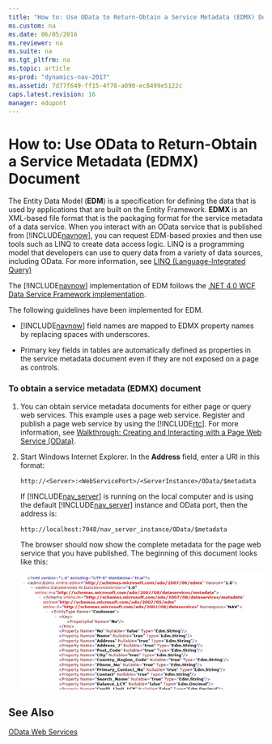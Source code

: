 ```yaml
---
title: "How to: Use OData to Return-Obtain a Service Metadata (EDMX) Document"
ms.custom: na
ms.date: 06/05/2016
ms.reviewer: na
ms.suite: na
ms.tgt_pltfrm: na
ms.topic: article
ms-prod: "dynamics-nav-2017"
ms.assetid: 7d77f649-ff15-4f78-a090-ec8499e5122c
caps.latest.revision: 16
manager: edupont
---
```

# How to: Use OData to Return-Obtain a Service Metadata (EDMX) Document
The Entity Data Model \(**EDM**\) is a specification for defining the data that is used by applications that are built on the Entity Framework. **EDMX** is an XML-based file format that is the packaging format for the service metadata of a data service. When you interact with an OData service that is published from [!INCLUDE[navnow](includes/navnow_md.md)], you can request EDM-based proxies and then use tools such as LINQ to create data access logic. LINQ is a programming model that developers can use to query data from a variety of data sources, including OData. For more information, see [LINQ \(Language-Integrated Query\)](http://go.microsoft.com/fwlink/?LinkId=230540)  
  
 The [!INCLUDE[navnow](includes/navnow_md.md)] implementation of EDM follows the [.NET 4.0 WCF Data Service Framework implementation](http://go.microsoft.com/fwlink/?LinkId=214680).  
  
 The following guidelines have been implemented for EDM.  
  
-   [!INCLUDE[navnow](includes/navnow_md.md)] field names are mapped to EDMX property names by replacing spaces with underscores.  
  
-   Primary key fields in tables are automatically defined as properties in the service metadata document even if they are not exposed on a page as controls.  
  
### To obtain a service metadata \(EDMX\) document  
  
1.  You can obtain service metadata documents for either page or query web services. This example uses a page web service. Register and publish a page web service by using the [!INCLUDE[rtc](includes/rtc_md.md)]. For more information, see [Walkthrough: Creating and Interacting with a Page Web Service \(OData\)](Walkthrough--Creating-and-Interacting-with-a-Page-Web-Service--OData-.md).  
  
2.  Start Windows Internet Explorer. In the **Address** field, enter a URI in this format:  
  
    ```  
    http://<Server>:<WebServicePort>/<ServerInstance>/OData/$metadata  
    ```  
  
     If [!INCLUDE[nav_server](includes/nav_server_md.md)] is running on the local computer and is using the default [!INCLUDE[nav_server](includes/nav_server_md.md)] instance and OData port, then the address is:  
  
    ```  
    http://localhost:7048/nav_server_instance/OData/$metadata  
    ```  
  
     The browser should now show the complete metadata for the page web service that you have published. The beginning of this document looks like this:  
  
     ![EDMX metadata](media/EDMX.JPG "EDMX")  
  
## See Also  
 [OData Web Services](OData-Web-Services.md)